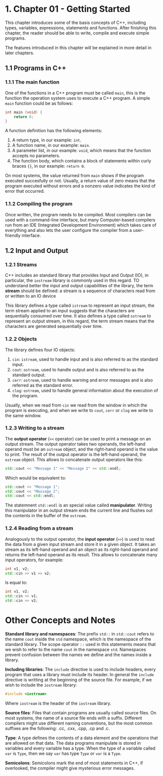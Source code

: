 # 1. Chapter 01 - Getting Started

This chapter introduces some of the basis concepts of C++, including types, variables, expressions, statements and functions. After finishing this chapter, the reader should be able to write, compile and execute simple programs.

The features introduced in this chapter will be explained in more detail in later chapters.

## 1.1 Programs in C++

### 1.1.1 The main function

One of the functions in a C++ program must be called `main`, this is the function the operation system uses to execute a C++ program. A simple `main` function could be as follows:

```cpp
int main (void) {
	return 0;
}
```

A function definition has the following elements:

1. A return type, in our example: `int`.
2. A function name, in our example: `main`.
3. A parameter list, in our example: `void`, which means that the function accepts no parameters.
4. The function body, which contains a block of statements within curly braces `{}`, in our example: `return 0`.

On most systems, the value returned from `main` shows if the program executed succesfully or not. Usually, a return value of zero means that the program executed without errors and a nonzero value indicates the kind of error that occurred.

### 1.1.2 Compiling the program

Once written, the program needs to be compiled. Most compilers can be used with a command-line interface, but many Computer-based compilers run from an IDE (Integrated Development Environment) which takes care of everything and also lets the user configure the compiler from a user-friendly interface.

## 1.2 Input and Output

### 1.2.1 Streams

C++ includes an standard library that provides Input and Output (IO), in particular, the `iostream` library is commonly used in this regard. TO understand better the input and output capabilities of the library, the term **stream** should be defined: a stream is a sequence of characters read from or written to an IO device

This library defines a type called `istream` to represent an input stream, the term stream applied to an input suggests that the characters are sequentially consumed over time. It also defines a type called `ostream` to represent an output stream, in this regard, the term stream means that the characters are generated sequentially over time.

### 1.2.2 Objects

The library defines four IO objects:

1. `cin`: `istream`, used to handle input and is also referred to as the standard input.
2. `cout`: `ostream`, used to handle output and is also referred to as the standard output.
3. `cerr`: `ostream`, used to handle warning and error messages and is also referred as the standard error.
4. `clog`: `ostream`, used to handle general information about the execution of the program.

Usually, when we read from `cin` we read from the window in which the program is executing, and when we write to `cout`, `cerr` or `clog` we write to the same window.

### 1.2.3 Writing to a stream

The **output operator** (`<<` operator) can be used to print a message on an output stream. The output operator takes two operands, the left-hand operand must be an `ostream` object, and the right-hand operand is the value to print. The result of the output operator is the left-hand operand, the `ostream` object. This allows to concatenate output operators like this:

```cpp
std::cout << "Message 1" << "Message 2" << std::endl;
```

Which would be equivalent to:

```cpp
std::cout << "Message 1";
std::cout << "Message 2";
std::cout << std::endl;
```

The statemnent `std::endl` is an special value called **manipulator**. Writing this manipulator in an output stream ends the current line and flushes out the contents in the buffer of the `ostream`.

### 1.2.4 Reading from a stream

Analogously to the output operator, the **input operator** (`>>`) is used to read the data from a given input stream and store it in a given object. It takes an stream as its left-hand operand and an object as its right-hand operand and returns the left-hand operand as its result. This allows to concatenate many input operators, for example:

```cpp
int v1, v2;
std::cin >> v1 >> v2;
```
Is equal to:

```cpp
int v1, v2;
std::cin >> v1;
std::cin >> v2;
```

# Other Concepts and Notes

**Standard library and namespaces**: The prefix `std::` in `std::cout` refers to the name `cout` inside the `std` namespace, which is the namespace of the standard library. The scope operator `::` used in this statements means that we wish to refer to the name `cout` in the namespace `std`. Namespaces prevent confusion between the names we define and the names inside a library. 

**Including libraries**: The `include` directive is used to include headers, every program that uses a library must include its header. In general the `include` directive is writting at the beginning of the source file. For example, if we wish to include the `iostream` library:

```cpp
#include <iostream>
```

Where `iostream` is the header of the `iostream` library.

**Source files**: Files that contain programs are usually called source files. On most systems, the name of a source file ends with a suffix. Different compilers might use different naming conventions, but the most common suffixes are the following: .cc, .cxx, .cpp, .cp and .c.

**Type**: A type defines the contents of a data element and the operations that are allowed on that data. The data programs manipulate is stored in variables and every variable has a type. When the type of a variable called `var` is `Type`, then we say `var` has type `Type` or `var` is a `Type`.

**Semicolons**: Semicolons mark the end of most statements in C++, if overlooked, the compiler might give mysterious error messages.